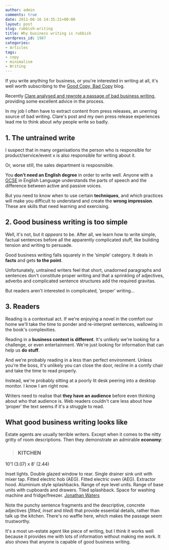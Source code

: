 ```yaml
---
author: admin
comments: true
date: 2011-06-16 14:35:21+00:00
layout: post
slug: rubbish-writing
title: Why business writing is rubbish
wordpress_id: 1987
categories:
- Articles
tags:
- copy
- minimalism
- Writing
---
```


If you write anything for business, or you're interested in writing at all, it's well worth subscribing to the [Good Copy, Bad Copy](http://www.dorisandbertie.com/goodcopybadcopy/) blog.

Recently [Clare analysed and rewrote a passage of bad business writing](http://www.dorisandbertie.com/goodcopybadcopy/2011/06/14/business-writers-heres-why-you-really-need-to-master-the-parts-of-speech/), providing some excellent advice in the process.

In my job I often have to extract content from press releases, an unerring source of bad writing. Clare's post and my own press release experiences lead me to think about _why_ people write so badly.

<!-- more -->


## 1. The untrained write


I suspect that in many organisations the person who is responsible for product/service/event x is also responsible for writing about it.

Or, worse still, the sales department is resposnsible.

You **don't need an English degree** in order to write well. Anyone with a [GCSE](http://en.wikipedia.org/wiki/General_Certificate_of_Secondary_Education) in English Language understands the parts of speech and the difference between active and passive voices.

But you need to know when to use certain **techniques**, and which practices will make you difficult to understand and create the **wrong impression**. These are skills that need learning and exercising.


## 2. Good business writing is too simple


Well, it's not, but it _appears_ to be. After all, we learn how to write simple, factual sentences before all the apparently complicated stuff, like building tension and writing to persuade.

Good business writing falls squarely in the ‘simple’ category. It deals in **facts** and gets **to the point**.

Unfortunately, untrained writers feel that short, unadorned paragraphs and sentences don't constitute proper writing and that a sprinkling of adjectives, adverbs and complicated sentence structures add the required gravitas.

But readers aren't interested in complicated, ‘proper’ writing…


## 3. Readers


Reading is a contextual act. If we're enjoying a novel in the comfort our home we'll take the time to ponder and re-interpret sentences, wallowing in the book's complexities.

Reading in a **business context is different**. It's unlikely we're looking for a challenge, or even  entertainment. We're just looking for information that can help us **do stuff**.

And we're probably reading in a less than perfect environment. Unless you're the boss, it's unlikely you can close the door, recline in a comfy chair and take the time to read properly.

Instead, we're probably sitting at a poorly lit desk peering into a desktop monitor. I know I am right now.

Writers need to realise that **they have an audience** before even thinking about who that audience is. Web readers couldn't care less about how ‘proper’ the text seems if it's a struggle to read.


## What good business writing looks like


Estate agents are usually terrible writers. Except when it comes to the nitty gritty of room descriptions. Then they demonstrate an admirable **economy**:


> 

> 
> ### KITCHEN
> 
> 
10’1 (3.07) x 8’ (2.44)

Inset lights.  Double glazed window to rear.  Single drainer sink unit with mixer tap.  Fitted electric hob (AEG).  Fitted electric oven (AEG). Extractor hood.  Aluminium style splashbacks. Range of eye level units.  Range of base units with cupboards and drawers.  Tiled splashback.  Space for washing machine and fridge/freezer. [Jonathan Waters](http://www.jonathanwaters.co.uk/ipswich/pages/property/viewproperty.cfm?id=2473)


Note the punchy sentence fragments and the descriptive, concrete adjectives (_fitted_, _inset_ and _tiled_) that provide essential details, rather than talk up the kitchen. There's no waffle here, which makes the passage seem trustworthy.

It's a most un-estate agent like piece of writing, but I think it works well because it provides me with lots of information without making me work. It also shows that anyone is capable of good business writing.


